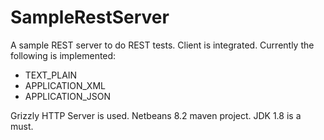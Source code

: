 # SampleRestServer
A sample REST server to do REST tests. Client is integrated. Currently the following is implemented:
- TEXT_PLAIN
- APPLICATION_XML
- APPLICATION_JSON

Grizzly HTTP Server is used. Netbeans 8.2 maven project. JDK 1.8 is a must.
